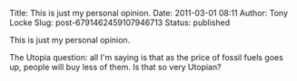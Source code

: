 Title: This is just my personal opinion.
Date: 2011-03-01 08:11
Author: Tony Locke
Slug: post-6791462459107946713
Status: published

This is just my personal opinion.  
  
The Utopia question: all I'm saying is that as the price of fossil fuels goes up, people will buy less of them. Is that so very Utopian?

